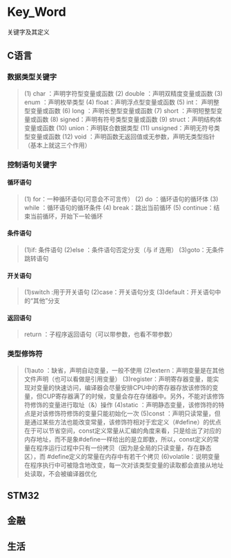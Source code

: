 
# Key_Word
关键字及其定义

## C语言

### 数据类型关键字
> (1) char ：声明字符型变量或函数 
> (2) double ：声明双精度变量或函数 
> (3) enum ：声明枚举类型 
> (4) float：声明浮点型变量或函数 
> (5) int： 声明整型变量或函数 
> (6) long ：声明长整型变量或函数 
> (7) short ：声明短整型变量或函数 
> (8) signed：声明有符号类型变量或函数 
> (9) struct：声明结构体变量或函数 
> (10) union：声明联合数据类型 
> (11) unsigned：声明无符号类型变量或函数 
> (12) void ：声明函数无返回值或无参数，声明无类型指针（基本上就这三个作用）

### 控制语句关键字

#### 循环语句
> (1) for：一种循环语句(可意会不可言传） 
> (2) do ：循环语句的循环体 
> (3) while ：循环语句的循环条件 
> (4) break：跳出当前循环 
> (5) continue：结束当前循环，开始下一轮循环 

#### 条件语句
> (1)if: 条件语句 
> (2)else ：条件语句否定分支（与 if 连用） 
> (3)goto：无条件跳转语句 

#### 开关语句
> (1)switch :用于开关语句 
> (2)case：开关语句分支 
> (3)default：开关语句中的“其他”分支 

#### 返回语句
> return ：子程序返回语句（可以带参数，也看不带参数）

### 类型修饰符
> (1)auto ：缺省，声明自动变量，一般不使用 
> (2)extern：声明变量是在其他文件声明（也可以看做是引用变量） 
> (3)register：声明寄存器变量，能实现对变量的快速访问，编译器会尽量安排CPU中的寄存器存放该修饰的变量，但CUP寄存器满了的时候，变量会存在存储器中。另外，不能对该修饰符修饰的变量进行取址（&）操作
> (4)static ：声明静态变量，该修饰符的特点是对该修饰符修饰的变量只能初始化一次
> (5)const ：声明只读常量，但是通过某些方法也能改变常量，该修饰符相对于宏定义（#define）的优点在于可以节省空间，const定义常量从汇编的角度来看，只是给出了对应的内存地址，而不是象#define一样给出的是立即数，所以，const定义的常量在程序运行过程中只有一份拷贝（因为是全局的只读变量，存在静态区），而 #define定义的常量在内存中有若干个拷贝
> (6)volatile：说明变量在程序执行中可被隐含地改变，每一次对该类型变量的读取都会直接从地址处读取，不会被编译器优化




## STM32

## 金融

## 生活


